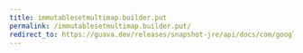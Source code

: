 ```yaml
---
title: immutablesetmultimap.builder.put
permalink: /immutablesetmultimap.builder.put/
redirect_to: https://guava.dev/releases/snapshot-jre/api/docs/com/google/common/collect/ImmutableSetMultimap.Builder.html#put-K-V-
---
```

